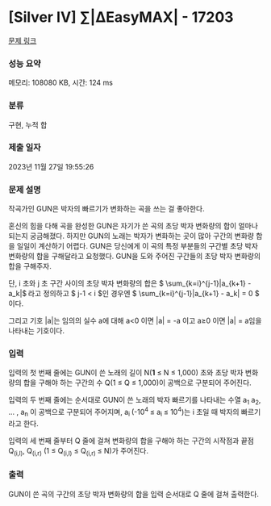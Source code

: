 # [Silver IV] ∑|ΔEasyMAX| - 17203 

[문제 링크](https://www.acmicpc.net/problem/17203) 

### 성능 요약

메모리: 108080 KB, 시간: 124 ms

### 분류

구현, 누적 합

### 제출 일자

2023년 11월 27일 19:55:26

### 문제 설명

<p>작곡가인 GUN은 박자의 빠르기가 변화하는 곡을 쓰는 걸 좋아한다.</p>

<p>혼신의 힘을 다해 곡을 완성한 GUN은 자기가 쓴 곡의 초당 박자 변화량의 합이 얼마나 되는지 궁금해졌다. 하지만 GUN의 노래는 박자가 변화하는 곳이 많아 구간의 변화량 합을 일일이 계산하기 어렵다. GUN은 당신에게 이 곡의 특정 부분들의 구간별 초당 박자 변화량의 합을 구해달라고 요청했다. GUN을 도와 주어진 구간들의 초당 박자 변화량의 합을 구해주자.</p>

<p>단, i 초와 j 초 구간 사이의 초당 박자 변화량의 합은 $ \sum_{k=i}^{j-1}|a_{k+1} - a_k|$<span style="font-size: 10.8333px;"> </span>라고 정의하고 $ j-1 < i $인 경우엔 $ \sum_{k=i}^{j-1}|a_{k+1} - a_k| = 0 $ 이다.</p>

<p>그리고 기호 |a|는 임의의 실수 a에 대해 a<0 이면 |a| = -a 이고 a≥0 이면 |a| = a임을 나타내는 기호이다.</p>

### 입력 

 <p>입력의 첫 번째 줄에는 GUN이 쓴 노래의 길이 N(<strong>1</strong> ≤ N ≤ 1,000) 초와 초당 박자 변화량의 합을 구해야 하는 구간의 수 Q(1 ≤ Q ≤ 1,000)이 공백으로 구분되어 주어진다.</p>

<p>입력의 두 번째 줄에는 순서대로 GUN이 쓴 노래의 박자 빠르기를 나타내는 수열 a<sub>1</sub> a<sub>2</sub>, ... , a<sub>n</sub> 이 공백으로 구분되어 주어지며, a<sub>i </sub>(-10<sup>4 </sup>≤ a<sub>i </sub>≤ 10<sup>4</sup>)는 i 초일 때 박자의 빠르기라고 한다.</p>

<p>입력의 세 번째 줄부터 Q 줄에 걸쳐 변화량의 합을 구해야 하는 구간의 시작점과 끝점 Q<sub>(i,l)</sub>, Q<sub>(i,r)</sub> (1 ≤ Q<sub>(i,l)</sub> ≤ Q<sub>(i,r) </sub>≤ N)가 주어진다.</p>

### 출력 

 <p>GUN이 쓴 곡의 구간의 초당 박자 변화량의 합을 입력 순서대로 Q 줄에 걸쳐 출력한다.</p>

